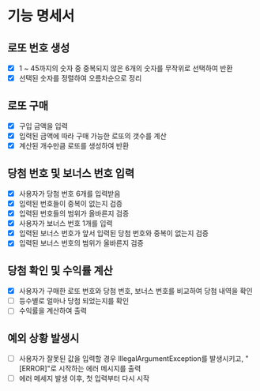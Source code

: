# 기능 명세서

## 로또 번호 생성
- [X] 1 ~ 45까지의 숫자 중 중복되지 않은 6개의 숫자를 무작위로 선택하여 반환
- [X] 선택된 숫자를 정렬하여 오름차순으로 정리

## 로또 구매
- [X] 구입 금액을 입력
- [X] 입력된 금액에 따라 구매 가능한 로또의 갯수를 계산
- [X] 계산된 개수만큼 로또를 생성하여 반환

## 당첨 번호 및 보너스 번호 입력
- [X] 사용자가 당첨 번호 6개를 입력받음
- [X] 입력된 번호들이 중복이 없는지 검증
- [X] 입력된 번호들의 범위가 올바른지 검증
- [X] 사용자가 보너스 번호 1개를 입력
- [X] 입력된 보너스 번호가 앞서 입력된 당첨 번호와 중복이 없는지 검증
- [X] 입력된 보너스 번호의 범위가 올바른지 검증

## 당첨 확인 및 수익률 계산
- [X] 사용자가 구매한 로또 번호와 당첨 번호, 보너스 번호를 비교하여 당첨 내역을 확인
- [ ] 등수별로 얼마나 당첨 되었는지를 확인
- [ ] 수익률을 계산하여 출력

## 예외 상황 발생시
- [ ] 사용자가 잘못된 값을 입력할 경우 IllegalArgumentException를 발생시키고, "[ERROR]"로 시작하는 에러 메시지를 출력
- [ ] 에러 메세지 발생 이후, 첫 입력부터 다시 시작 